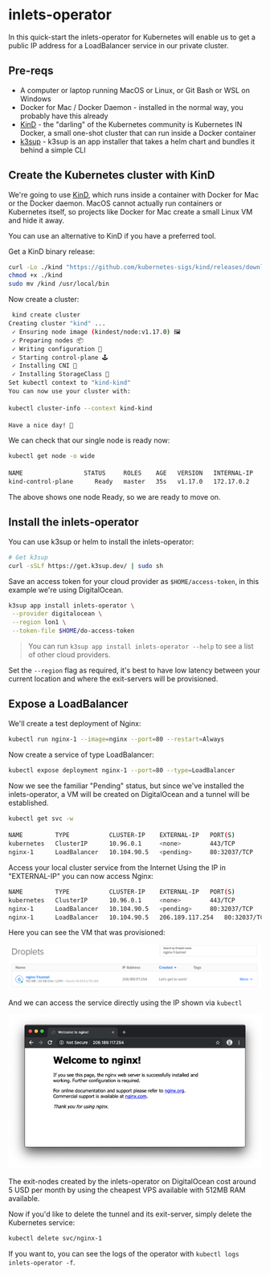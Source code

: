# inlets-operator

In this quick-start the inlets-operator for Kubernetes will enable us to get a public IP address for a LoadBalancer service in our private cluster.

## Pre-reqs

* A computer or laptop running MacOS or Linux, or Git Bash or WSL on Windows
* Docker for Mac / Docker Daemon - installed in the normal way, you probably have this already
* [KinD](https://github.com/kubernetes-sigs/kind) - the "darling" of the Kubernetes community is Kubernetes IN Docker, a small one-shot cluster that can run inside a Docker container
* [k3sup](https://github.com/alexellis/k3sup) - k3sup is an app installer that takes a helm chart and bundles it behind a simple CLI

## Create the Kubernetes cluster with KinD

We're going to use [KinD](https://github.com/kubernetes-sigs/kind), which runs inside a container with Docker for Mac or the Docker daemon. MacOS cannot actually run containers or Kubernetes itself, so projects like Docker for Mac create a small Linux VM and hide it away.

You can use an alternative to KinD if you have a preferred tool.

Get a KinD binary release:

```sh
curl -Lo ./kind "https://github.com/kubernetes-sigs/kind/releases/download/v0.7.0/kind-$(uname)-amd64"
chmod +x ./kind
sudo mv /kind /usr/local/bin
```

Now create a cluster:

```sh
 kind create cluster
Creating cluster "kind" ...
 ✓ Ensuring node image (kindest/node:v1.17.0) 🖼
 ✓ Preparing nodes 📦  
 ✓ Writing configuration 📜 
 ✓ Starting control-plane 🕹️ 
 ✓ Installing CNI 🔌 
 ✓ Installing StorageClass 💾 
Set kubectl context to "kind-kind"
You can now use your cluster with:

kubectl cluster-info --context kind-kind

Have a nice day! 👋
```

We can check that our single node is ready now:

```sh
kubectl get node -o wide

NAME                 STATUS     ROLES    AGE   VERSION   INTERNAL-IP   EXTERNAL-IP   OS-IMAGE       KERNEL-VERSION     CONTAINER-RUNTIME
kind-control-plane      Ready   master   35s   v1.17.0   172.17.0.2    <none>        Ubuntu 19.10   5.3.0-26-generic   containerd://1.3.2
```

The above shows one node Ready, so we are ready to move on.

## Install the inlets-operator

You can use k3sup or helm to install the inlets-operator:

```sh
# Get k3sup
curl -sSLf https://get.k3sup.dev/ | sudo sh
```

Save an access token for your cloud provider as `$HOME/access-token`, in this example we're using DigitalOcean.

```sh
k3sup app install inlets-operator \
 --provider digitalocean \
 --region lon1 \
 --token-file $HOME/do-access-token
```

> You can run `k3sup app install inlets-operator --help` to see a list of other cloud providers.

Set the `--region` flag as required, it's best to have low latency between your current location and where the exit-servers will be provisioned.

## Expose a LoadBalancer

We'll create a test deployment of Nginx:

```sh
kubectl run nginx-1 --image=nginx --port=80 --restart=Always
```

Now create a service of type LoadBalancer:

```sh
kubectl expose deployment nginx-1 --port=80 --type=LoadBalancer
```

Now we see the familiar "Pending" status, but since we've installed the inlets-operator, a VM will be created on DigitalOcean and a tunnel will be established.

```sh
kubectl get svc -w

NAME         TYPE           CLUSTER-IP    EXTERNAL-IP   PORT(S)        AGE
kubernetes   ClusterIP      10.96.0.1     <none>        443/TCP        2m25s
nginx-1      LoadBalancer   10.104.90.5   <pending>     80:32037/TCP   1s
```

Access your local cluster service from the Internet
Using the IP in "EXTERNAL-IP" you can now access Nginx:

```sh
NAME         TYPE           CLUSTER-IP    EXTERNAL-IP   PORT(S)        AGE
kubernetes   ClusterIP      10.96.0.1     <none>        443/TCP        4m34s
nginx-1      LoadBalancer   10.104.90.5   <pending>     80:32037/TCP   2m10s
nginx-1      LoadBalancer   10.104.90.5   206.189.117.254   80:32037/TCP   2m36s
```

Here you can see the VM that was provisioned:

![Droplet with public IP](../images/do-dash-droplet.png)

And we can access the service directly using the IP shown via `kubectl`

![Nginx on DigitalOcean](../images/do-nginx.png)

The exit-nodes created by the inlets-operator on DigitalOcean cost around 5 USD per month by using the cheapest VPS available with 512MB RAM available.

Now if you'd like to delete the tunnel and its exit-server, simply delete the Kubernetes service:

```sh
kubectl delete svc/nginx-1
```

If you want to, you can see the logs of the operator with `kubectl logs inlets-operator -f`.

